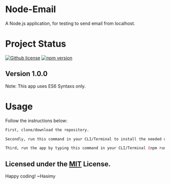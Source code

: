 # Node-Email

A Node.js application, for testing to send email from localhost.

# Project Status

[![Github license](https://img.shields.io/badge/License-MIT-yellow.svg)](https://raw.githubusercontent.com/hasimy-as/Node-Email/master/LICENSE)
[![npm version](https://img.shields.io/npm/v/npm.svg)](https://www.npmjs.com/)

## Version 1.0.0

Note: This app uses ES6 Syntaxs only.

# Usage

Follow the instructions below:

```sh
First, clone/download the repository.

Secondly, run this command in your CLI/Terminal to install the needed dependencies (npm install --save).

Third, run the app by typing this command in your CLI/Terminal (npm run app)

```

## Licensed under the [MIT](https://raw.githubusercontent.com/hasimy-as/Node-Email/master/LICENSE) License.

Happy coding!
~Hasimy
